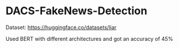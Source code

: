 # DACS-FakeNews-Detection

Dataset: https://huggingface.co/datasets/liar

Used BERT with different architectures and got an accuracy of 45%
